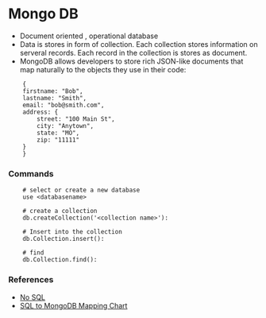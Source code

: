 # Mongo DB

- Document oriented , operational database
- Data is stores in form of collection. Each collection stores information on serveral records. Each record in the collection is stores as document.
- MongoDB allows developers to store rich JSON-like documents that map naturally to the objects they use in their code:

```
    {
    firstname: "Bob",
    lastname: "Smith",
    email: "bob@smith.com",
    address: {
        street: "100 Main St",
        city: "Anytown",
        state: "MO",
        zip: "11111"
    }
    }

```

### Commands

```
    # select or create a new database
    use <databasename>

    # create a collection
    db.createCollection('<collection name>'):

    # Insert into the collection
    db.Collection.insert():

    # find
    db.Collection.find():
```

### References

- [No SQL](https://www.mongodb.com/resources/basics/databases/nosql-explained)
- [SQL to MongoDB Mapping Chart](https://www.mongodb.com/docs/manual/reference/sql-comparison/)
